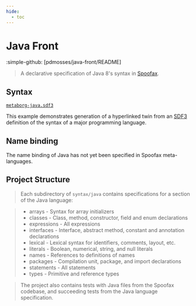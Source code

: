 ```yaml
---
hide:
  - toc
---
```


# Java Front

:simple-github: [pdmosses/java-front/README]

[metaborgcube/java-front/README]: https://github.com/metaborgcube/java-front/blob/master/README.md "The original file on GitHub"

> A declarative specification of Java 8's syntax in [Spoofax].

## Syntax

[`metaborg-java.sdf3`](syntax/metaborg-java.sdf3.md)

This example demonstrates generation of a hyperlinked twin from
an [SDF3] definition of the syntax of a major programming language.

## Name binding

The name binding of Java has not yet been specified in Spoofax meta-languages.

## Project Structure

> Each subdirectory of `syntax/java` contains specifications for a section of the Java language:

> * arrays  - Syntax for array initializers
> * classes - Class, method, constructor, field and enum declarations
> * expressions - All expressions
> * interfaces - Interface, abstract method, constant and annotation declarations
> * lexical - Lexical syntax for identifiers, comments, layout, etc.
> * literals - Boolean, numerical, string, and null literals
> * names - References to definitions of names
> * packages - Compilation unit, package, and import declarations
> * statements - All statements
> * types - Primitive and reference types

> The project also contains tests with Java files from the Spoofax codebase,
and succeeding tests from the Java language specification.

[Spoofax]: https://spoofax.dev
[SDF3]: https://spoofax.dev/references/sdf3/
